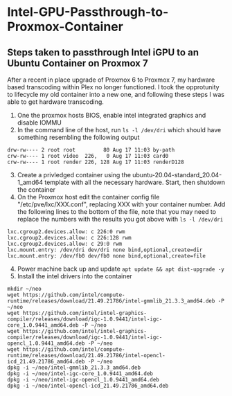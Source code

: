 # Intel-GPU-Passthrough-to-Proxmox-Container
## Steps taken to passthrough Intel iGPU to an Ubuntu Container on Proxmox 7

After a recent in place upgrade of Proxmox 6 to Proxmox 7, my hardware based transcoding within Plex no longer functioned. I took the opprotunity to lifecycle my old container into a new one, and following these steps I was able to get hardware transcoding. 

1. One the proxmox hosts BIOS, enable intel integrated graphics and disable IOMMU
2. In the command line of the host, run `ls -l /dev/dri` which should have something resembling the following output
```
drw-rw---- 2 root root         80 Aug 17 11:03 by-path
crw-rw---- 1 root video  226,   0 Aug 17 11:03 card0
crw-rw---- 1 root render 226, 128 Aug 17 11:03 renderD128
```
3. Create a privledged container using the ubuntu-20.04-standard_20.04-1_amd64 template with all the necessary hardware. Start, then shutdown the container
4. On the Proxmox host edit the container config file "/etc/pve/lxc/XXX.conf", replacing XXX with your container number. Add the following lines to the bottom of the file, note that you may need to replace the numbers with the results you got above with `ls -l /dev/dri`
```
lxc.cgroup2.devices.allow: c 226:0 rwm
lxc.cgroup2.devices.allow: c 226:128 rwm
lxc.cgroup2.devices.allow: c 29:0 rwm
lxc.mount.entry: /dev/dri dev/dri none bind,optional,create=dir
lxc.mount.entry: /dev/fb0 dev/fb0 none bind,optional,create=file
```
4. Power machine back up and update `apt update && apt dist-upgrade -y`
5. Install the intel drivers into the container
```
mkdir ~/neo
wget https://github.com/intel/compute-runtime/releases/download/21.49.21786/intel-gmmlib_21.3.3_amd64.deb -P ~/neo
wget https://github.com/intel/intel-graphics-compiler/releases/download/igc-1.0.9441/intel-igc-core_1.0.9441_amd64.deb -P ~/neo
wget https://github.com/intel/intel-graphics-compiler/releases/download/igc-1.0.9441/intel-igc-opencl_1.0.9441_amd64.deb -P ~/neo
wget https://github.com/intel/compute-runtime/releases/download/21.49.21786/intel-opencl-icd_21.49.21786_amd64.deb -P ~/neo
dpkg -i ~/neo/intel-gmmlib_21.3.3_amd64.deb
dpkg -i ~/neo/intel-igc-core_1.0.9441_amd64.deb
dpkg -i ~/neo/intel-igc-opencl_1.0.9441_amd64.deb
dpkg -i ~/neo/intel-opencl-icd_21.49.21786_amd64.deb
```
